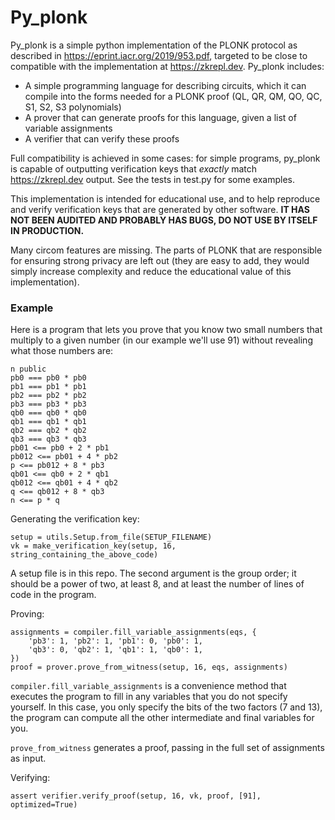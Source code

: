 # Py_plonk

Py_plonk is a simple python implementation of the PLONK protocol as described in https://eprint.iacr.org/2019/953.pdf, targeted to be close to compatible with the implementation at https://zkrepl.dev. Py_plonk includes:

* A simple programming language for describing circuits, which it can compile into the forms needed for a PLONK proof (QL, QR, QM, QO, QC, S1, S2, S3 polynomials)
* A prover that can generate proofs for this language, given a list of variable assignments
* A verifier that can verify these proofs

Full compatibility is achieved in some cases: for simple programs, py_plonk is capable of outputting verification keys that _exactly_ match https://zkrepl.dev output. See the tests in test.py for some examples.

This implementation is intended for educational use, and to help reproduce and verify verification keys that are generated by other software. **IT HAS NOT BEEN AUDITED AND PROBABLY HAS BUGS, DO NOT USE BY ITSELF IN PRODUCTION.**

Many circom features are missing. The parts of PLONK that are responsible for ensuring strong privacy are left out (they are easy to add, they would simply increase complexity and reduce the educational value of this implementation).

### Example

Here is a program that lets you prove that you know two small numbers that multiply to a given number (in our example we'll use 91) without revealing what those numbers are:

```
n public
pb0 === pb0 * pb0
pb1 === pb1 * pb1
pb2 === pb2 * pb2
pb3 === pb3 * pb3
qb0 === qb0 * qb0
qb1 === qb1 * qb1
qb2 === qb2 * qb2
qb3 === qb3 * qb3
pb01 <== pb0 + 2 * pb1
pb012 <== pb01 + 4 * pb2
p <== pb012 + 8 * pb3
qb01 <== qb0 + 2 * qb1
qb012 <== qb01 + 4 * qb2
q <== qb012 + 8 * qb3
n <== p * q
```

Generating the verification key:

```
setup = utils.Setup.from_file(SETUP_FILENAME)
vk = make_verification_key(setup, 16, string_containing_the_above_code)
```

A setup file is in this repo. The second argument is the group order; it should be a power of two, at least 8, and at least the number of lines of code in the program.

Proving:

```
assignments = compiler.fill_variable_assignments(eqs, {
    'pb3': 1, 'pb2': 1, 'pb1': 0, 'pb0': 1,
    'qb3': 0, 'qb2': 1, 'qb1': 1, 'qb0': 1,
})
proof = prover.prove_from_witness(setup, 16, eqs, assignments)
```

`compiler.fill_variable_assignments` is a convenience method that executes the program to fill in any variables that you do not specify yourself. In this case, you only specify the bits of the two factors (7 and 13), the program can compute all the other intermediate and final variables for you.

`prove_from_witness` generates a proof, passing in the full set of assignments as input.

Verifying:

```
assert verifier.verify_proof(setup, 16, vk, proof, [91], optimized=True)
```
